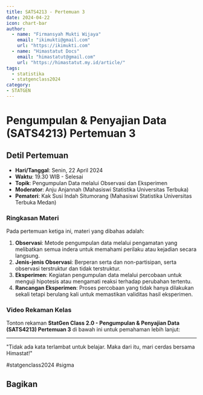 ```yaml
--- 
title: SATS4213 - Pertemuan 3
date: 2024-04-22
icon: chart-bar
author:
  - name: "Firmansyah Mukti Wijaya"
    email: "ikimukti@gmail.com"
    url: "https://ikimukti.com"
  - name: "Himastatut Docs"
    email: "himastatut@gmail.com"
    url: "https://himastatut.my.id/article/"
tags:
  - statistika
  - statgenclass2024
category: 
- STATGEN
--- 
```


# Pengumpulan & Penyajian Data (SATS4213) Pertemuan 3

## Detil Pertemuan

- **Hari/Tanggal**: Senin, 22 April 2024  
- **Waktu**: 19.30 WIB - Selesai  
- **Topik**: Pengumpulan Data melalui Observasi dan Eksperimen  
- **Moderator**: Anju Anjannah (Mahasiswi Statistika Universitas Terbuka)  
- **Pemateri**: Kak Susi Indah Situmorang (Mahasiswi Statistika Universitas Terbuka Medan)

### Ringkasan Materi
Pada pertemuan ketiga ini, materi yang dibahas adalah:
1. **Observasi**: Metode pengumpulan data melalui pengamatan yang melibatkan semua indera untuk memahami perilaku atau kejadian secara langsung.
2. **Jenis-jenis Observasi**: Berperan serta dan non-partisipan, serta observasi terstruktur dan tidak terstruktur.
3. **Eksperimen**: Kegiatan pengumpulan data melalui percobaan untuk menguji hipotesis atau mengamati reaksi terhadap perubahan tertentu.
4. **Rancangan Eksperimen**: Proses percobaan yang tidak hanya dilakukan sekali tetapi berulang kali untuk memastikan validitas hasil eksperimen.

### Video Rekaman Kelas
Tonton rekaman **StatGen Class 2.0 - Pengumpulan & Penyajian Data (SATS4213) Pertemuan 3** di bawah ini untuk pemahaman lebih lanjut:

<VidStack  
  src="https://www.youtube.com/watch?v=SUrEnAsjQYQ"  
  title="StatGen Class 2.0 - Pengumpulan & Penyajian Data (SATS4213) Pertemuan 3"
/>

--- 

"Tidak ada kata terlambat untuk belajar. Maka dari itu, mari cerdas bersama Himastat!"

#statgenclass2024 #sigma


## Bagikan
<Share colorful />
<GitContributors />
<GitChangelog />